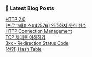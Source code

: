 

### 📕 Latest Blog Posts   

<a href ="https://gilbert9172.tistory.com/45"> HTTP 2.0 </a> <br><a href ="https://gilbert9172.tistory.com/44"> [프로그래머스#42576] 완주하지 못한 선수 </a> <br><a href ="https://gilbert9172.tistory.com/43"> HTTP Connection Management </a> <br><a href ="https://gilbert9172.tistory.com/42"> TCP 제대로 이해하기 </a> <br><a href ="https://gilbert9172.tistory.com/41"> 3xx - Redirection Status Code </a> <br><a href ="https://gilbert9172.tistory.com/40"> [선형] Hash Table </a> <br>